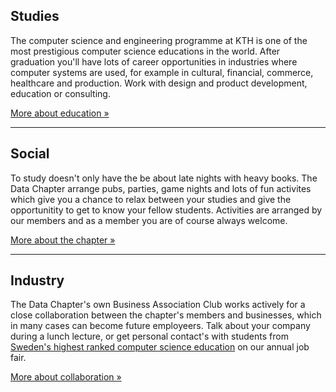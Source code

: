 ## Studies

The computer science and engineering programme at KTH is one of the most prestigious computer
science educations in the world. After graduation you'll have lots of career
opportunities in industries where computer systems are used, for example in
cultural, financial, commerce, healthcare and production. Work with design and
product development, education or consulting.

<a href="/en/studies" class="action">More about education &raquo;</a>

<hr>

## Social

To study doesn't only have the be about late nights with heavy books. The Data
Chapter arrange pubs, parties, game nights and lots of fun activites which give
you a chance to relax between your studies and give the opportunitity to get to
know your fellow students. Activities are arranged by our members and as a
member you are of course always welcome.

<a href="/en/chapter" class="action">More about the chapter &raquo;</a>

<hr>

## Industry

The Data Chapter's own Business Association Club works actively for a close
collaboration between the chapter's members and businesses, which in many cases
can become future employeers. Talk about your company during a lunch lecture, or
get personal contact's with students from <a
href="http://www.topuniversities.com/university-rankings/university-subject-rankings/2015/computer-science-information-systems#sorting=rank+region=+country=203+faculty=+stars=false+search="
target="_blank">Sweden's highest ranked computer science education</a> on our
annual job fair.

<a href="/en/industry" class="action">More about collaboration &raquo;</a>
